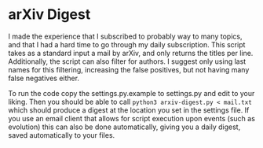 # arXiv Digest
I made the experience that I subscribed to probably way to many topics, and that I had a hard time to go through my daily subscription.
This script takes as a standard input a mail by arXiv, and only returns the titles per line. Additionally, the script can also filter for authors. I suggest only using last names for this filtering, increasing the false positives, but not having many false negatives either.

To run the code copy the settings.py.example to settings.py and edit to your liking. Then you should be able to call
`python3 arxiv-digest.py < mail.txt`
which should produce a digest at the location you set in the settings file. If you use an email client that allows for script execution upon events (such as evolution) this can also be done automatically, giving you a daily digest, saved automatically to your files.
